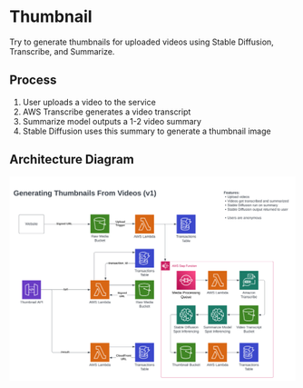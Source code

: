 # Thumbnail

Try to generate thumbnails for uploaded videos using Stable Diffusion, Transcribe, and Summarize.

## Process

1. User uploads a video to the service
2. AWS Transcribe generates a video transcript
3. Summarize model outputs a 1-2 video summary
4. Stable Diffusion uses this summary to generate a thumbnail image

## Architecture Diagram

<p align="center"><img src="docs/thumbnail-v1-arch.svg"></p>
